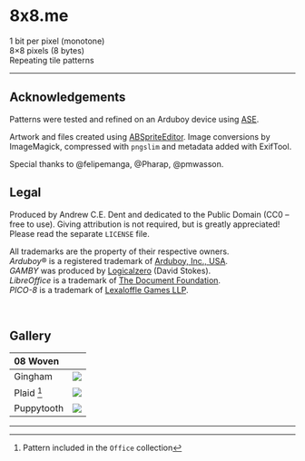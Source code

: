 # 8x8.me

1 bit per pixel (monotone)  
8×8 pixels (8 bytes)  
Repeating tile patterns  

---

## Acknowledgements

Patterns were tested and refined on an Arduboy device using [ASE](https://github.com/pmwasson/ASE). 

Artwork and files created using [ABSpriteEditor](https://github.com/Pharap/ABSpriteEditor). Image conversions by ImageMagick, compressed with `pngslim` and metadata added with ExifTool.

Special thanks to @felipemanga, @Pharap, @pmwasson.

## Legal
Produced by Andrew C.E. Dent and dedicated to the Public Domain (CC0 – free to use). Giving attribution is not required, but is greatly appreciated! Please read the separate `LICENSE` file.

All trademarks are the property of their respective owners.  
*Arduboy*® is a registered trademark of [Arduboy, Inc., USA](https://www.arduboy.com).  
*GAMBY* was produced by [Logicalzero](http://logicalzero.com/gamby/) (David Stokes).  
*LibreOffice* is a trademark of [The Document Foundation](https://www.libreoffice.org).  
*PICO-8*  is a trademark of [Lexaloffle Games LLP](https://www.pico-8.com).  

<br>


## Gallery

| 08 Woven   |       |
| :---       | :---: |
| Gingham | ![](<https://raw.githubusercontent.com/ace-dent/8x8.me/main/previews/Gingham.png>)
| Plaid [^office]| ![](<https://raw.githubusercontent.com/ace-dent/8x8.me/main/previews/Plaid.png>)
| Puppytooth | ![](<https://raw.githubusercontent.com/ace-dent/8x8.me/main/previews/Puppytooth.png>)

---

[^office]: Pattern included in the `Office` collection
